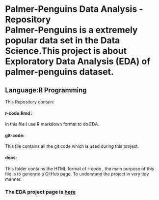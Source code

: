 # Palmer-Penguins Data Analysis - Repository  <br/> Palmer-Penguins is a extremely popular data set in the Data Science.This project is about Exploratory Data Analysis (EDA) of palmer-penguins dataset.  
  
Language:R Programming 
---

This Repository contain:

#### r-code.Rmd : 
In this file I use R markdown format to do EDA.

#### git-code: 
This file contains all the git code which is used during this project.

#### docs: 
This folder contains the HTML format of r-code , the main purpose of this file is to generate a GitHub page.  To understand the project in very tidy manner. 

### The EDA project page is [here](https://ayandey1359.github.io/palmerpenguins-da/)

